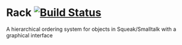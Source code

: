 # Rack [![Build Status](https://travis-ci.org/hpi-swa/Rack.svg?branch=master)](https://travis-ci.org/hpi-swa/Rack)
A hierarchical ordering system for objects in Squeak/Smalltalk with a graphical interface
